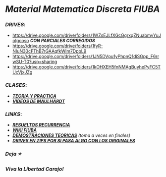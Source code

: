 # ___Material Matematica Discreta FIUBA___

### ___DRIVES___:
* https://drive.google.com/drive/folders/1WZsEJLfXGcGgrxqZNuabmyYuJoIgcoso ___CON PARCIALES CORREGIDOS___
* https://drive.google.com/drive/folders/1fyR-NIuN30cFThB7rGAAqfkWlm7DpbL9
* https://drive.google.com/drive/folders/1JN5DVpu1yPhpnQ1diSGpp_F6rrwSU-T0?usp=sharing
* https://drive.google.com/drive/folders/1kOHXEH5fnNMAgBuyhePyFC5TUcVjxJZg

### ___CLASES___:
* [___TEORIA Y PRACTICA___](https://drive.google.com/drive/folders/1tPdmZbSLFGi1G8Xq9ISNbRxDimYXWERy)
* [___VIDEOS DE MAULHARDT___](https://youtube.com/playlist?list=PLM7ZBJfsXV3Se8Mjwn8RRbkFHl4OComOb) 

### ___LINKS___:
* [___RESUELTOS RECURRENCIA___](/Resueltos)
* [___WIKI FIUBA___](http://wiki.foros-fiuba.com.ar/materias:61:07)
* [___DEMOSTRACIONES TEORICAS___](https://gist.github.com/milemarchese/3443345e9f895018dca2dacc78a9cc77#file-6107_matematica_discreta-ejercicios_de_final-ipynb) _(toma a veces en finales)_
* [___DRIVES EN ZIPS POR SI PASA ALGO CON LOS ORIGINALES___](https://drive.google.com/drive/u/1/folders/1ewmcffTqOaZw3W5vT_prZMxQDUoGcvsQ)

### _Deja **⭐**_
### _Viva la Libertad Carajo!_

